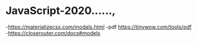 # JavaScript-2020......,
-https://materializecss.com/modals.html
-pdf https://tinywow.com/tools/pdf
-https://closerouter.com/docs#models

